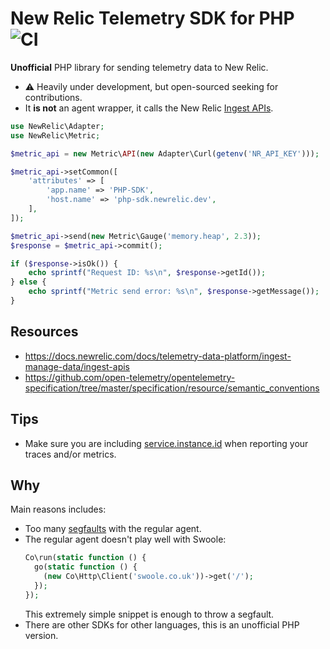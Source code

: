# New Relic Telemetry SDK for PHP ![CI](https://github.com/leocavalcante/newrelic-telemetry-sdk-php/workflows/CI/badge.svg?branch=main)

**Unofficial** PHP library for sending telemetry data to New Relic.

- ⚠️ Heavily under development, but open-sourced seeking for contributions.
- It **is not** an agent wrapper, it calls the New Relic [Ingest APIs](https://docs.newrelic.com/docs/telemetry-data-platform/ingest-manage-data/ingest-apis).

```php
use NewRelic\Adapter;
use NewRelic\Metric;

$metric_api = new Metric\API(new Adapter\Curl(getenv('NR_API_KEY')));

$metric_api->setCommon([
    'attributes' => [
        'app.name' => 'PHP-SDK',
        'host.name' => 'php-sdk.newrelic.dev',
    ],
]);

$metric_api->send(new Metric\Gauge('memory.heap', 2.3));
$response = $metric_api->commit();

if ($response->isOk()) {
    echo sprintf("Request ID: %s\n", $response->getId());
} else {
    echo sprintf("Metric send error: %s\n", $response->getMessage());
}
```

## Resources

- https://docs.newrelic.com/docs/telemetry-data-platform/ingest-manage-data/ingest-apis
- https://github.com/open-telemetry/opentelemetry-specification/tree/master/specification/resource/semantic_conventions

## Tips

- Make sure you are including [service.instance.id](https://github.com/open-telemetry/opentelemetry-specification/blob/master/specification/resource/semantic_conventions/README.md#service) when reporting your traces and/or metrics.

## Why

Main reasons includes:
- Too many [segfaults](https://www.google.com/search?q=newrelic+segfault) with the regular agent. 
- The regular agent doesn't play well with Swoole:
  ```php
  Co\run(static function () {
    go(static function () {
      (new Co\Http\Client('swoole.co.uk'))->get('/');
    });
  });
  ```
  This extremely simple snippet is enough to throw a segfault.
- There are other SDKs for other languages, this is an unofficial PHP version.
